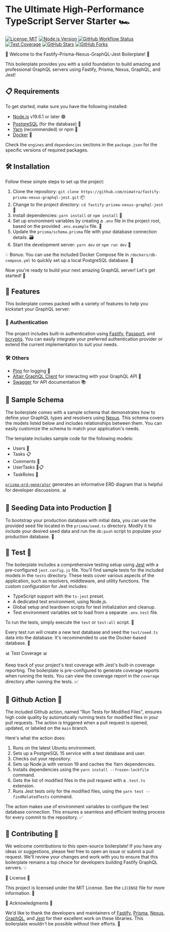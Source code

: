 # The Ultimate High-Performance TypeScript Server Starter 🏎️ 

[![License: MIT](https://img.shields.io/badge/License-MIT-green.svg)](https://opensource.org/licenses/MIT)
[![Node.js Version](https://img.shields.io/badge/node.js-%3E%3D%2019.6.1-brightgreen.svg)](https://nodejs.org/)
[![GitHub Workflow Status](https://img.shields.io/github/workflow/status/nimatra/Fastify-Prisma-Nexus-Jest-Starter/Run%20Tests%20for%20Modified%20Files)](https://github.com/nimatra/Fastify-Prisma-Nexus-Jest-Starter/actions)
[![Test Coverage](https://img.shields.io/codecov/c/github/nimatra/Fastify-Prisma-Nexus-Jest-Starter/main)](https://codecov.io/gh/nimatra/Fastify-Prisma-Nexus-Jest-Starter)
[![GitHub Stars](https://img.shields.io/github/stars/nimatra/Fastify-Prisma-Nexus-Jest-Starter)](https://github.com/nimatra/Fastify-Prisma-Nexus-Jest-Starter/stargazers)
[![GitHub Forks](https://img.shields.io/github/forks/nimatra/Fastify-Prisma-Nexus-Jest-Starter)](https://github.com/nimatra/Fastify-Prisma-Nexus-Jest-Starter/network/members)


🚀 Welcome to the Fastify-Prisma-Nexus-GraphQL-Jest Boilerplate! 🎉

This boilerplate provides you with a solid foundation to build amazing and professional GraphQL servers using Fastify, Prisma, Nexus, GraphQL, and Jest!

## 📋 Requirements

To get started, make sure you have the following installed:

- [Node.js](https://nodejs.org/) v19.6.1 or later 🟢
- [PostgreSQL](https://www.postgresql.org/) (for the database) 🐘
- [Yarn](https://yarnpkg.com/) (recommended) or npm 🧶
- [Docker](https://www.docker.com/) 🐳

Check the `engines` and `dependencies` sections in the `package.json` for the specific versions of required packages.

## 🛠️ Installation

Follow these simple steps to set up the project:

1. Clone the repository: `git clone https://github.com/nimatra/fastify-prisma-nexus-graphql-jest.git` 📦
2. Change to the project directory: `cd fastify-prisma-nexus-graphql-jest` 📁
3. Install dependencies: `yarn install` or `npm install` 🧩
4. Set up environment variables by creating a `.env` file in the project root, based on the provided `.env.example` file. 🔑
5. Update the `prisma/schema.prisma` file with your database connection details. 🗃️
6. Start the development server: `yarn dev` or `npm run dev` 🚀

💡 Bonus: You can use the included Docker Compose file in `/dockers/db-compose.yml` to quickly set up a local PostgreSQL database. 🐳

Now you're ready to build your next amazing GraphQL server! Let's get started! 🎉

## 🌟 Features

This boilerplate comes packed with a variety of features to help you kickstart your GraphQL server:


### 🔐 Authentication

The project includes built-in authentication using [Fastify](https://www.fastify.io/), [Passport](http://www.passportjs.org/), and [bcryptjs](https://www.npmjs.com/package/bcryptjs). You can easily integrate your preferred authentication provider or extend the current implementation to suit your needs.

### 🛠️ Others
- [Pino](https://getpino.io/) for logging 📝
- [Altair GraphQL Client](https://altair.sirmuel.design/) for interacting with your GraphQL API 📡
- [Swagger](https://swagger.io/) for API documentation 📚

## 🧬 Sample Schema

The boilerplate comes with a sample schema that demonstrates how to define your GraphQL types and resolvers using [Nexus](https://nexusjs.org/). This schema covers the models listed below and includes relationships between them. You can easily customize the schema to match your application's needs.

The template includes sample code for the following models:

- Users 👥
- Tasks 📋
- Comments 💬
- UserTasks 👤📋
- TaskRoles 📌

[`prisma-erd-generator`](https://github.com/AhmedElywa/prisma-erd-generator) generates an informative ERD diagram that is helpful for developer discussions. 📊

## 🌱 Seeding Data into Production 🌱

To bootstrap your production database with initial data, you can use the provided seed file located in the `prisma/seed.ts` directory. Modify it to include your desired seed data and run the `db:push` script to populate your production database. 🚀

## 🧪 Test 🧪

The boilerplate includes a comprehensive testing setup using [Jest](https://jestjs.io/) with a pre-configured `jest.config.js` file. You'll find sample tests for the included models in the `tests` directory. These tests cover various aspects of the application, such as resolvers, middleware, and utility functions. The custom configuration for Jest includes:

- TypeScript support with the `ts-jest` preset.
- A dedicated test environment, using Node.js.
- Global setup and teardown scripts for test initialization and cleanup.
- Test environment variables set to load from a separate `.env.test` file.

To run the tests, simply execute the `test` or `test:all` script. 🚦

Every test run will create a new test database and seed the `test/seed.ts` data into the database. It's recommended to use the Docker-based database. 🐳


📊 Test Coverage 📊

Keep track of your project's test coverage with Jest's built-in coverage reporting. The boilerplate is pre-configured to generate coverage reports when running the tests. You can view the coverage report in the `coverage` directory after running the tests. 📈

## 🔄 Github Action 🔄

The included Github action, named "Run Tests for Modified Files", ensures high code quality by automatically running tests for modified files in your pull requests. The action is triggered when a pull request is opened, updated, or labeled on the `main` branch.

Here's what the action does:

1. Runs on the latest Ubuntu environment.
2. Sets up a PostgreSQL 15 service with a test database and user.
3. Checks out your repository.
4. Sets up Node.js with version 19 and caches the Yarn dependencies.
5. Installs dependencies using the `yarn install --frozen-lockfile` command.
6. Gets the list of modified files in the pull request with a `.test.ts` extension.
7. Runs Jest tests only for the modified files, using the `yarn test --findRelatedTests` command.

The action makes use of environment variables to configure the test database connection. This ensures a seamless and efficient testing process for every commit to the repository. ✅

## 🤝 Contributing 🤝

We welcome contributions to this open-source boilerplate! If you have any ideas or suggestions, please feel free to open an issue or submit a pull request. We'll review your changes and work with you to ensure that this boilerplate remains a top choice for developers building Fastify GraphQL servers. 💡

📜 License 📜

This project is licensed under the MIT License. See the `LICENSE` file for more information. 📄

🙌 Acknowledgments 🙌

We'd like to thank the developers and maintainers of [Fastify](https://www.fastify.io/), [Prisma](https://www.prisma.io/), [Nexus](https://nexusjs.org/), [GraphQL](https://graphql.org/), and [Jest](https://jestjs.io/) for their excellent work on these libraries. This boilerplate wouldn't be possible without their efforts. 🎉
